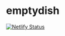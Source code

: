 # emptydish
[![Netlify Status](https://api.netlify.com/api/v1/badges/5790a3fd-2ec8-46d5-85cf-4adb1fc9a080/deploy-status)](https://app.netlify.com/sites/emptydish/deploys)
